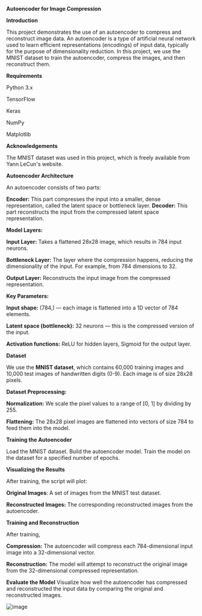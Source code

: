 **Autoencoder for Image Compression**

**Introduction**

This project demonstrates the use of an autoencoder to compress and reconstruct image data. An autoencoder is a type of artificial neural network used to learn efficient representations (encodings) of input data, typically for the purpose of dimensionality reduction. In this project, we use the MNIST dataset to train the autoencoder, compress the images, and then reconstruct them.

**Requirements**

Python 3.x

TensorFlow

Keras

NumPy

Matplotlib

**Acknowledgements**

The MNIST dataset was used in this project, which is freely available from Yann LeCun's website.

**Autoencoder Architecture**

An autoencoder consists of two parts:

**Encoder:** This part compresses the input into a smaller, dense representation, called the latent space or bottleneck layer.
**Decoder:** This part reconstructs the input from the compressed latent space representation.

**Model Layers:**

**Input Layer:** Takes a flattened 28x28 image, which results in 784 input neurons.

**Bottleneck Layer:** The layer where the compression happens, reducing the dimensionality of the input. For example, from 784 dimensions to 32.

**Output Layer:** Reconstructs the input image from the compressed representation.

**Key Parameters:**

**Input shape:** (784,) — each image is flattened into a 1D vector of 784 elements.

**Latent space (bottleneck):** 32 neurons — this is the compressed version of the input.

**Activation functions:** ReLU for hidden layers, Sigmoid for the output layer.

**Dataset**

We use the **MNIST dataset**, which contains 60,000 training images and 10,000 test images of handwritten digits (0-9). Each image is of size 28x28 pixels.

**Dataset Preprocessing:**

**Normalization:** We scale the pixel values to a range of [0, 1] by dividing by 255.

**Flattening:** The 28x28 pixel images are flattened into vectors of size 784 to feed them into the model.

**Training the Autoencoder**

Load the MNIST dataset.
Build the autoencoder model.
Train the model on the dataset for a specified number of epochs.

**Visualizing the Results**

After training, the script will plot:

**Original Images**: A set of images from the MNIST test dataset.

**Reconstructed Images:** The corresponding reconstructed images from the autoencoder.

**Training and Reconstruction**

After training,

**Compression:** The autoencoder will compress each 784-dimensional input image into a 32-dimensional vector.

**Reconstruction:** The model will attempt to reconstruct the original image from the 32-dimensional compressed representation.

**Evaluate the Model**
Visualize how well the autoencoder has compressed and reconstructed the input data by comparing the original and reconstructed images.

![image](https://github.com/user-attachments/assets/a5d65d84-833b-4bdb-ab47-05cd148660e4)




